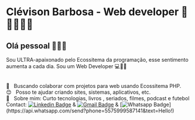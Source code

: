 # Clévison Barbosa - Web developer :purple_heart:👨‍💻👨‍🎨

## Olá pessoal 🖖🖖🖖

Sou ULTRA-apaixonado pelo Ecossitema da programação, esse sentimento aumenta a cada dia.
Sou um Web Developer :computer::rocket::purple_heart:

 <br/> :purple_heart: &nbsp; Buscando colaborar com projetos para web usando Ecossitema PHP.
 <br/> :blush: &nbsp; Posso te ajudar criando sites, sistemas, aplicativos, etc.
 <br/> 💬  &nbsp; Sobre mim: Curto tecnologias, livros , seriados, filmes, podcast e futebol
 <br/> Contact:  [![Linkedin Badge](https://img.shields.io/badge/-LinkedIn-blue?style=flat-square&logo=Linkedin&logoColor=white&link=link_do_seu_perfil_no_linkedin)](https://www.linkedin.com/in/cl%C3%A9vison-barbosa-9b1803203/)
 & 
 [![Gmail Badge](https://img.shields.io/badge/-barbosaclevison@gmail.com-c14438?style=flat-square&logo=Gmail&logoColor=white&link=mailto:barbosaclevison@gmail.com)](mailto:barbosaclevison@gmail.com)
  & 
 [![Whatsapp Badge](https://img.shields.io/badge/-Whatsapp-4CA143?style=flat-square&labelColor=4CA143&logo=whatsapp&logoColor=white&link=https://api.whatsapp.com/send?phone=seu_telefone_55+DDD+número_de_telefone&text=Hello!)](https://api.whatsapp.com/send?phone=5575999587141&text=Hello!)


 
